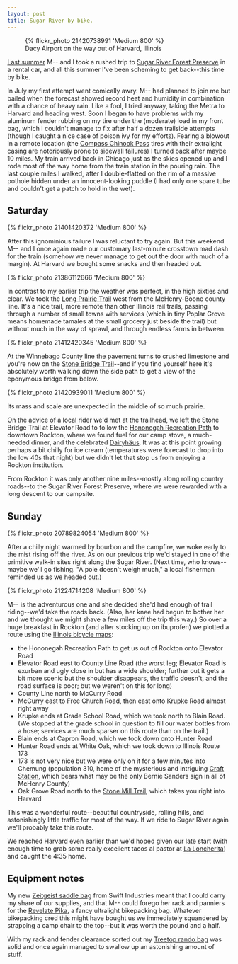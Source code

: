 ```yaml
---
layout: post
title: Sugar River by bike.
---
```


<figure>
  {% flickr_photo 21420738991 'Medium 800' %}
  <figcaption>
    Dacy Airport on the way out of Harvard, Illinois
  </figcaption>
</figure>

[Last summer](http://localhost:4000/sugar-river/) M-- and I took a
rushed trip to [Sugar River Forest
Preserve](https://winnebagoforest.org/preserves/sugar-river/) in a
rental car, and all this summer I've been scheming to get back--this
time by bike.

In July my first attempt went comically awry. M-- had planned to join
me but bailed when the forecast showed record heat and humidity in
combination with a chance of heavy rain. Like a fool, I tried anyway,
taking the Metra to Harvard and heading west. Soon I began to have
problems with my aluminum fender rubbing on my tire under the
(moderate) load in my front bag, which I couldn't manage to fix after
half a dozen trailside attempts (though I caught a nice case of poison
ivy for my efforts). Fearing a blowout in a remote location (the
[Compass Chinook
Pass](https://www.compasscycle.com/shop/700c/compass-700cx28-chinook-pass/)
tires with their extralight casing are notoriously prone to sidewall
failures) I turned back after maybe 10 miles. My train arrived back in
Chicago just as the skies opened up and I rode most of the way home
from the train station in the pouring rain. The last couple miles I
walked, after I double-flatted on the rim of a massive pothole hidden
under an innocent-looking puddle (I had only one spare tube and
couldn't get a patch to hold in the wet).

## Saturday

{% flickr_photo 21401420372 'Medium 800' %}

After this ignominious failure I was reluctant to try again. But this
weekend M-- and I once again made our customary last-minute crosstown
mad dash for the train (somehow we never manage to get out the door
with much of a margin). At Harvard we bought some snacks and then headed out.

{% flickr_photo 21386112666 'Medium 800' %}

In contrast to my earlier trip the weather was perfect, in the high
sixties and clear. We took the [Long Prairie
Trail](http://www.traillink.com/trail/long-prairie-trail.aspx) west
from the McHenry-Boone county line. It's a nice trail, more remote
than other Illinois rail trails, passing through a number of small
towns with services (which in tiny Poplar Grove means homemade tamales at the small grocery just beside the trail) but without much in the way of sprawl, and through
endless farms in between.

{% flickr_photo 21412420345 'Medium 800' %}

At the Winnebago County line the pavement turns to crushed limestone
and you're now on the [Stone Bridge
Trail](http://www.traillink.com/trail/stone-bridge-trail.aspx)--and if
you find yourself here it's absolutely worth walking down the side
path to get a view of the eponymous bridge from below.

{% flickr_photo 21420939011 'Medium 800' %}

Its mass and scale are unexpected in the middle of so much prairie.

On the advice of a local rider we'd met at the trailhead, we left the
Stone Bridge Trail at Elevator Road to follow the [Hononegah
Recreation
Path](http://www.traillink.com/trail/hononegah-recreation-path.aspx) to
downtown Rockton, where we found fuel for our camp stove, a much-needed
dinner, and the celebrated
[Dairyhäus](https://www.facebook.com/dairyhausrockton). It was at this
point growing perhaps a bit chilly for ice cream (temperatures were
forecast to drop into the low 40s that night) but we didn't let that
stop us from enjoying a Rockton institution.

From Rockton it was only another nine miles--mostly along rolling
country roads--to the Sugar River Forest Preserve, where we were
rewarded with a long descent to our campsite.

## Sunday

{% flickr_photo 20789824054 'Medium 800' %}

After a chilly night warmed by bourbon and the campfire, we woke early to the mist
rising off the river. As on our previous trip we'd stayed in one of the primitive
walk-in sites right along the Sugar River. (Next time, who knows--maybe we'll go fishing. "A
pole doesn't weigh much," a local fisherman reminded us as we headed out.)

{% flickr_photo 21224714208 'Medium 800' %}

M-- is the adventurous one and she decided she'd had enough of trail riding--we'd
take the roads back. (Also, her knee had begun to bother her and we
thought we might shave a few miles off the trip this way.) So over a
huge breakfast in Rockton (and after stocking up on ibuprofen) we plotted a route using the [Illinois
bicycle
maps](https://www2.illinois.gov/gov/green/pages/regionalbiking.aspx):

- the Hononegah Recreation Path to get us out of Rockton onto Elevator Road
- Elevator Road east to County Line Road (the worst leg; Elevator Road is exurban
  and ugly close in but has a wide shoulder; further out it gets a bit
  more scenic but the shoulder disappears, the traffic doesn't, and
  the road surface is poor; but we weren't on this for long)
- County Line north to McCurry Road
- McCurry east to Free Church Road, then east onto Krupke Road almost right away
- Krupke ends at Grade School Road, which we took north to Blain Road. (We stopped
  at the grade school in question to fill our water bottles from a
  hose; services are much sparser on this route than on the trail.)
- Blain ends at Capron Road, which we took down onto Hunter Road
- Hunter Road ends at White Oak, which we took down to Illinois Route 173
- 173 is not very nice but we were only on it for a few minutes into Chemung (population
  310, home of the mysterious and intriguing [Craft
  Station](http://www.panoramio.com/photo/63828952), which bears what
  may be the only Bernie Sanders sign in all of McHenry County)
- Oak Grove Road north to the [Stone Mill Trail](http://www.traillink.com/trail/stone-mill-trail.aspx),
  which takes you right into Harvard

This was a wonderful route--beautiful countryside, rolling hills, and astonishingly
little traffic for most of the way. If we ride to Sugar River again we'll probably
take this route.

We reached Harvard even earlier than we'd hoped given our late start (with enough time to grab some really excellent tacos al pastor at [La Loncherita](http://www.yelp.com/biz/la-loncherita-harvard)) and caught the 4:35 home.

## Equipment notes

My new [Zeitgeist saddle bag](https://www.builtbyswift.com/products/7)
from Swift Industries meant that I could carry my share of our
supplies, and that M-- could forego her rack and panniers for the [Revelate
Pika](https://www.revelatedesigns.com/index.cfm/store.catalog/Seat-Bags/Pika),
a fancy ultralight bikepacking bag. Whatever bikepacking cred this might have bought us we immediately squandered by strapping a camp chair to the top--but it was worth the pound and a half.

With my rack and fender clearance sorted out my [Treetop rando bag](http://treetop.bigcartel.com/product/tall-rando-bag-red-waxed-canvas) was solid and once again managed to swallow up an astonishing amount of stuff.
